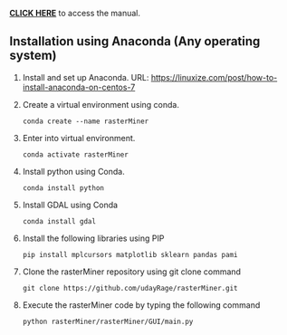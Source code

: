 **[CLICK HERE](index.html)** to access the manual.

## Installation using Anaconda (Any operating system)
1. Install and set up Anaconda. URL:   https://linuxize.com/post/how-to-install-anaconda-on-centos-7
2. Create a virtual environment using conda.

       conda create --name rasterMiner

3. Enter into virtual environment.

       conda activate rasterMiner

4. Install python using Conda.

       conda install python

5. Install GDAL using Conda

       conda install gdal

6. Install the following libraries using PIP

       pip install mplcursors matplotlib sklearn pandas pami

7. Clone the rasterMiner repository using git clone command

       git clone https://github.com/udayRage/rasterMiner.git

8. Execute the rasterMiner code by typing the following command

       python rasterMiner/rasterMiner/GUI/main.py